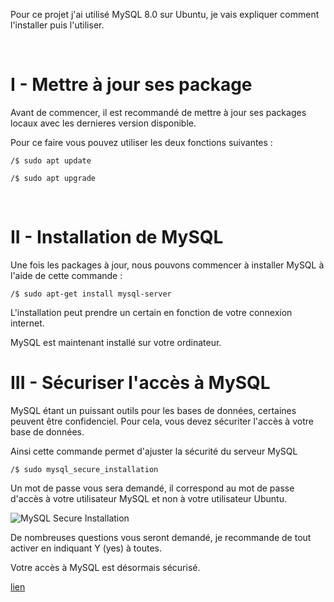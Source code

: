 Pour ce projet j'ai utilisé MySQL 8.0 sur Ubuntu, je vais expliquer comment l'installer puis l'utiliser.

<br />

# I - Mettre à jour ses package

Avant de commencer, il est recommandé de mettre à jour ses packages locaux avec les dernieres version disponible.

Pour ce faire vous pouvez utiliser les deux fonctions suivantes :

```shell
/$ sudo apt update
```
```shell
/$ sudo apt upgrade
```
<br />

# II - Installation de MySQL

Une fois les packages à jour, nous pouvons commencer à installer MySQL à l'aide de cette commande :

```shell
/$ sudo apt-get install mysql-server
```

L'installation peut prendre un certain en fonction de votre connexion internet.

MySQL est maintenant installé sur votre ordinateur.

# III - Sécuriser l'accès à MySQL

MySQL étant un puissant outils pour les bases de données, certaines peuvent être confidenciel. Pour cela, vous devez sécuriter l'accès à votre base de données.

Ainsi cette commande permet d'ajuster la sécurité du serveur MySQL

```shell
/$ sudo mysql_secure_installation
```

Un mot de passe vous sera demandé, il correspond au mot de passe d'accès à votre utilisateur MySQL et non à votre utilisateur Ubuntu.

![MySQL Secure Installation](../assets/mysql_secure_installation.png)

De nombreuses questions vous seront demandé, je recommande de tout activer en indiquant Y (yes) à toutes.

Votre accès à MySQL est désormais sécurisé.












[lien](https://www.mysqltutorial.org/wp-content/uploads/2018/03/mysqlsampledatabase.zip)